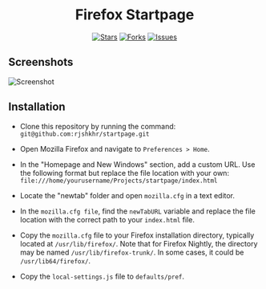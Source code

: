 <div align="center">

# Firefox Startpage

[![Stars](https://img.shields.io/github/stars/rjshkhr/dotfiles?style=for-the-badge&logo=github&color=839AEC&logoColor=fcfcfc&labelColor=212630)](https://github.com/rjshkhr/dotfiles/stargazers) [![Forks](https://img.shields.io/github/forks/rjshkhr/dotfiles?style=for-the-badge&logo=github&color=70B791&logoColor=fcfcfc&labelColor=212630)](https://github.com/rjshkhr/dotfiles/network/members) [![Issues](https://img.shields.io/github/issues/rjshkhr/dotfiles?style=for-the-badge&logo=gitbook&color=E28479&logoColor=fcfcfc&labelColor=212630)](https://github.com/rjshkhr/dotfiles/issues)

</div>

## Screenshots

![Screenshot](https://imgur.com/rQ1LPIN.png)

## Installation

- Clone this repository by running the command: `git@github.com:rjshkhr/startpage.git`

- Open Mozilla Firefox and navigate to `Preferences > Home`.

- In the "Homepage and New Windows" section, add a custom URL. Use the following format but replace the file location with your own: `file:///home/yourusername/Projects/startpage/index.html`

- Locate the "newtab" folder and open `mozilla.cfg` in a text editor.

- In the `mozilla.cfg file`, find the `newTabURL` variable and replace the file location with the correct path to your `index.html` file.

- Copy the `mozilla.cfg` file to your Firefox installation directory, typically located at `/usr/lib/firefox/`. Note that for Firefox Nightly, the directory may be named `/usr/lib/firefox-trunk/`. In some cases, it could be `/usr/lib64/firefox/`.

- Copy the `local-settings.js` file to `defaults/pref`.
